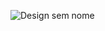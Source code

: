 ![Design sem nome](https://github.com/user-attachments/assets/d5365aa3-6853-4153-ab99-a2a3dfd11f53)

